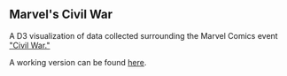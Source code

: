 ## Marvel's Civil War

A D3 visualization of data collected surrounding the Marvel Comics event ["Civil War."](http://marvel.com/universe/Civil_War)

A working version can be found [here](http://troyericgriggs.com/projects/civil-war-breakdown/).